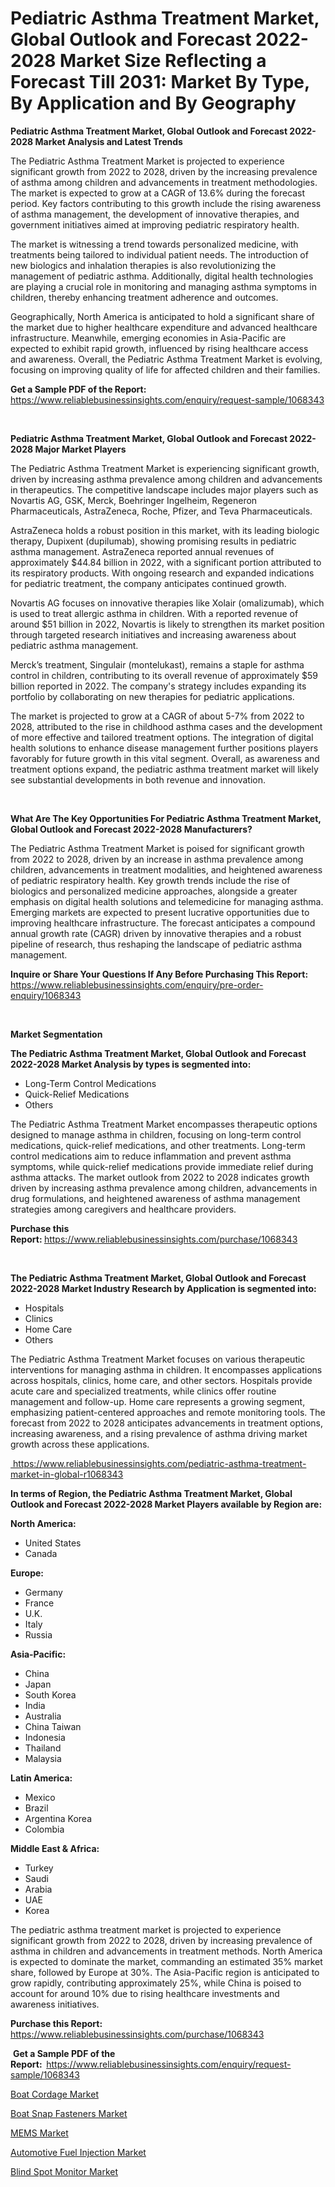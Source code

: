 <p><h1>Pediatric Asthma Treatment Market, Global Outlook and Forecast 2022-2028 Market Size Reflecting a Forecast Till 2031: Market By Type, By Application and By Geography</h1></p><p><strong>Pediatric Asthma Treatment Market, Global Outlook and Forecast 2022-2028 Market Analysis and Latest Trends</strong></p>
<p><p>The Pediatric Asthma Treatment Market is projected to experience significant growth from 2022 to 2028, driven by the increasing prevalence of asthma among children and advancements in treatment methodologies. The market is expected to grow at a CAGR of 13.6% during the forecast period. Key factors contributing to this growth include the rising awareness of asthma management, the development of innovative therapies, and government initiatives aimed at improving pediatric respiratory health.</p><p>The market is witnessing a trend towards personalized medicine, with treatments being tailored to individual patient needs. The introduction of new biologics and inhalation therapies is also revolutionizing the management of pediatric asthma. Additionally, digital health technologies are playing a crucial role in monitoring and managing asthma symptoms in children, thereby enhancing treatment adherence and outcomes.</p><p>Geographically, North America is anticipated to hold a significant share of the market due to higher healthcare expenditure and advanced healthcare infrastructure. Meanwhile, emerging economies in Asia-Pacific are expected to exhibit rapid growth, influenced by rising healthcare access and awareness. Overall, the Pediatric Asthma Treatment Market is evolving, focusing on improving quality of life for affected children and their families.</p></p>
<p><strong>Get a Sample PDF of the Report:&nbsp;</strong> <a href="https://www.reliablebusinessinsights.com/enquiry/request-sample/1068343?utm_campaign=1837&utm_medium=2&utm_source=Github&utm_content=ia&utm_term=03122024&utm_id=pediatric-asthma-treatment-market-global-outlook-and-forecast-2022-2028">https://www.reliablebusinessinsights.com/enquiry/request-sample/1068343</a></p>
<p>&nbsp;</p>
<p><strong>Pediatric Asthma Treatment Market, Global Outlook and Forecast 2022-2028 Major Market Players</strong></p>
<p><p>The Pediatric Asthma Treatment Market is experiencing significant growth, driven by increasing asthma prevalence among children and advancements in therapeutics. The competitive landscape includes major players such as Novartis AG, GSK, Merck, Boehringer Ingelheim, Regeneron Pharmaceuticals, AstraZeneca, Roche, Pfizer, and Teva Pharmaceuticals.</p><p>AstraZeneca holds a robust position in this market, with its leading biologic therapy, Dupixent (dupilumab), showing promising results in pediatric asthma management. AstraZeneca reported annual revenues of approximately $44.84 billion in 2022, with a significant portion attributed to its respiratory products. With ongoing research and expanded indications for pediatric treatment, the company anticipates continued growth.</p><p>Novartis AG focuses on innovative therapies like Xolair (omalizumab), which is used to treat allergic asthma in children. With a reported revenue of around $51 billion in 2022, Novartis is likely to strengthen its market position through targeted research initiatives and increasing awareness about pediatric asthma management.</p><p>Merck’s treatment, Singulair (montelukast), remains a staple for asthma control in children, contributing to its overall revenue of approximately $59 billion reported in 2022. The company's strategy includes expanding its portfolio by collaborating on new therapies for pediatric applications.</p><p>The market is projected to grow at a CAGR of about 5-7% from 2022 to 2028, attributed to the rise in childhood asthma cases and the development of more effective and tailored treatment options. The integration of digital health solutions to enhance disease management further positions players favorably for future growth in this vital segment. Overall, as awareness and treatment options expand, the pediatric asthma treatment market will likely see substantial developments in both revenue and innovation.</p></p>
<p>&nbsp;</p>
<p><strong>What Are The Key Opportunities For Pediatric Asthma Treatment Market, Global Outlook and Forecast 2022-2028 Manufacturers?</strong></p>
<p><p>The Pediatric Asthma Treatment Market is poised for significant growth from 2022 to 2028, driven by an increase in asthma prevalence among children, advancements in treatment modalities, and heightened awareness of pediatric respiratory health. Key growth trends include the rise of biologics and personalized medicine approaches, alongside a greater emphasis on digital health solutions and telemedicine for managing asthma. Emerging markets are expected to present lucrative opportunities due to improving healthcare infrastructure. The forecast anticipates a compound annual growth rate (CAGR) driven by innovative therapies and a robust pipeline of research, thus reshaping the landscape of pediatric asthma management.</p></p>
<p><strong>Inquire or Share Your Questions If Any Before Purchasing This Report:</strong> <a href="https://www.reliablebusinessinsights.com/enquiry/pre-order-enquiry/1068343?utm_campaign=1837&utm_medium=2&utm_source=Github&utm_content=ia&utm_term=03122024&utm_id=pediatric-asthma-treatment-market-global-outlook-and-forecast-2022-2028">https://www.reliablebusinessinsights.com/enquiry/pre-order-enquiry/1068343</a></p>
<p>&nbsp;</p>
<p><strong>Market Segmentation</strong></p>
<p><strong>The Pediatric Asthma Treatment Market, Global Outlook and Forecast 2022-2028 Market Analysis by types is segmented into:</strong></p>
<p><ul><li>Long-Term Control Medications</li><li>Quick-Relief Medications</li><li>Others</li></ul></p>
<p><p>The Pediatric Asthma Treatment Market encompasses therapeutic options designed to manage asthma in children, focusing on long-term control medications, quick-relief medications, and other treatments. Long-term control medications aim to reduce inflammation and prevent asthma symptoms, while quick-relief medications provide immediate relief during asthma attacks. The market outlook from 2022 to 2028 indicates growth driven by increasing asthma prevalence among children, advancements in drug formulations, and heightened awareness of asthma management strategies among caregivers and healthcare providers.</p></p>
<p><strong>Purchase this Report:&nbsp;</strong><a href="https://www.reliablebusinessinsights.com/purchase/1068343?utm_campaign=1837&utm_medium=2&utm_source=Github&utm_content=ia&utm_term=03122024&utm_id=pediatric-asthma-treatment-market-global-outlook-and-forecast-2022-2028">https://www.reliablebusinessinsights.com/purchase/1068343</a></p>
<p>&nbsp;</p>
<p><strong>The Pediatric Asthma Treatment Market, Global Outlook and Forecast 2022-2028 Market Industry Research by Application is segmented into:</strong></p>
<p><ul><li>Hospitals</li><li>Clinics</li><li>Home Care</li><li>Others</li></ul></p>
<p><p>The Pediatric Asthma Treatment Market focuses on various therapeutic interventions for managing asthma in children. It encompasses applications across hospitals, clinics, home care, and other sectors. Hospitals provide acute care and specialized treatments, while clinics offer routine management and follow-up. Home care represents a growing segment, emphasizing patient-centered approaches and remote monitoring tools. The forecast from 2022 to 2028 anticipates advancements in treatment options, increasing awareness, and a rising prevalence of asthma driving market growth across these applications.</p></p>
<p><a href="https://www.reliablebusinessinsights.com/pediatric-asthma-treatment-market-in-global-r1068343?utm_campaign=1837&utm_medium=2&utm_source=Github&utm_content=ia&utm_term=03122024&utm_id=pediatric-asthma-treatment-market-global-outlook-and-forecast-2022-2028">&nbsp;https://www.reliablebusinessinsights.com/pediatric-asthma-treatment-market-in-global-r1068343</a></p>
<p><strong>In terms of Region, the Pediatric Asthma Treatment Market, Global Outlook and Forecast 2022-2028 Market Players available by Region are:</strong></p>
<p>
    <p> <strong> North America: </strong>
        <ul>
            <li>United States</li>
            <li>Canada</li>
        </ul>
        </p> 
    <p> <strong> Europe: </strong>
        <ul>
            <li>Germany</li>
            <li>France</li>
            <li>U.K.</li>
            <li>Italy</li>
            <li>Russia</li>
        </ul>
        </p> 
    <p> <strong> Asia-Pacific: </strong>
        <ul>
            <li>China</li>
            <li>Japan</li>
            <li>South Korea</li>
            <li>India</li>
            <li>Australia</li>
            <li>China Taiwan</li>
            <li>Indonesia</li>
            <li>Thailand</li>
            <li>Malaysia</li>
        </ul>
        </p> 
    <p> <strong> Latin America: </strong>
        <ul>
            <li>Mexico</li>
            <li>Brazil</li>
            <li>Argentina Korea</li>
            <li>Colombia</li>
        </ul>
        </p> 
    <p> <strong> Middle East & Africa: </strong>
        <ul>
            <li>Turkey</li>
            <li>Saudi</li>
            <li>Arabia</li>
            <li>UAE</li>
            <li>Korea</li>
        </ul>
    </p>
    </p>
<p><p>The pediatric asthma treatment market is projected to experience significant growth from 2022 to 2028, driven by increasing prevalence of asthma in children and advancements in treatment methods. North America is expected to dominate the market, commanding an estimated 35% market share, followed by Europe at 30%. The Asia-Pacific region is anticipated to grow rapidly, contributing approximately 25%, while China is poised to account for around 10% due to rising healthcare investments and awareness initiatives.</p></p>
<p><strong>Purchase this Report: </strong><a href="https://www.reliablebusinessinsights.com/purchase/1068343?utm_campaign=1837&utm_medium=2&utm_source=Github&utm_content=ia&utm_term=03122024&utm_id=pediatric-asthma-treatment-market-global-outlook-and-forecast-2022-2028">https://www.reliablebusinessinsights.com/purchase/1068343</a></p>
<p>&nbsp;<strong>Get a Sample PDF of the Report:&nbsp;&nbsp;</strong><a href="https://www.reliablebusinessinsights.com/enquiry/request-sample/1068343?utm_campaign=1837&utm_medium=2&utm_source=Github&utm_content=ia&utm_term=03122024&utm_id=pediatric-asthma-treatment-market-global-outlook-and-forecast-2022-2028">https://www.reliablebusinessinsights.com/enquiry/request-sample/1068343</a></p>
<p><strong></strong></p>
<p><p><a href="https://issuu.com/reportprime-2/docs/boat-cordage-market-size-2030.pptx?utm_campaign=1837&utm_medium=2&utm_source=Github&utm_content=ia&utm_term=03122024&utm_id=pediatric-asthma-treatment-market-global-outlook-and-forecast-2022-2028">Boat Cordage Market</a></p><p><a href="https://issuu.com/reportprime-2/docs/boat-snap-fasteners-market-size-2030.pptx?utm_campaign=1837&utm_medium=2&utm_source=Github&utm_content=ia&utm_term=03122024&utm_id=pediatric-asthma-treatment-market-global-outlook-and-forecast-2022-2028">Boat Snap Fasteners Market</a></p><p><a href="https://www.linkedin.com/pulse/insights-mems-market-players-size-geographical-regions-9hr6e?utm_campaign=1837&utm_medium=2&utm_source=Github&utm_content=ia&utm_term=03122024&utm_id=pediatric-asthma-treatment-market-global-outlook-and-forecast-2022-2028">MEMS Market</a></p><p><a href="https://www.linkedin.com/pulse/automotive-fuel-injection-market-size-share-detailed-analysis-ha4le?utm_campaign=1837&utm_medium=2&utm_source=Github&utm_content=ia&utm_term=03122024&utm_id=pediatric-asthma-treatment-market-global-outlook-and-forecast-2022-2028">Automotive Fuel Injection Market</a></p><p><a href="https://www.linkedin.com/pulse/consumer-behavior-shifts-blind-spot-monitor-market-demand-analysis-swdne?utm_campaign=1837&utm_medium=2&utm_source=Github&utm_content=ia&utm_term=03122024&utm_id=pediatric-asthma-treatment-market-global-outlook-and-forecast-2022-2028">Blind Spot Monitor Market</a></p></p>